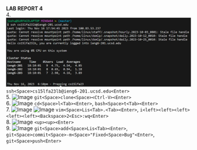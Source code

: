 **LAB REPORT 4**
<br>
4. ![Image](picture1.png)
```ssh<Space>cs15lfa23lb@ieng6-201.ucsd.edu<Enter>```
<br>
5. ![Image](picture2.png)
```git<Space>clone<Space><Ctrl-V><Enter>```
<br>
6. ![Image](picture3.png)
```cd<Space>l<Tab><Enter>```, ```bash<Space>t<Tab><Enter>```
<br>
7. ![Image](picture4.png)
![Image](picture5.png)
```vim<Space>Lis<Tab>.<Tab><Enter>```, ```i<left><left><left><left><left><Backspace>2<Esc>:wq<Enter>```
<br>
8. ![Image](picture6.png)
```<up><up><Enter>```
<br>
9. ![Image](picture7.png)
```git<Space>add<Space>Lis<Tab><Enter>```, ```git<Space>commit<Space>-m<Space>"Fixed<Space>Bug"<Enter>```, ```git<Space>push<Enter>```
